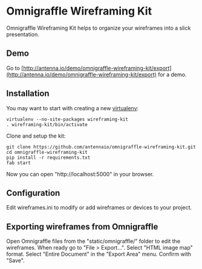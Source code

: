 Omnigraffle Wireframing Kit
===========================

Omnigraffle Wireframing Kit helps to organize your wireframes into a slick presentation. 

Demo
----

Go to [http://antenna.io/demo/omnigraffle-wireframing-kit/export](http://antenna.io/demo/omnigraffle-wireframing-kit/export) for a demo.

Installation
------------

You may want to start with creating a new [virtualenv](http://www.virtualenv.org):

```
virtualenv --no-site-packages wireframing-kit
. wireframing-kit/bin/activate
```

Clone and setup the kit:

```
git clone https://github.com/antennaio/omnigraffle-wireframing-kit.git
cd omnigraffle-wireframing-kit
pip install -r requirements.txt
fab start
```

Now you can open "http://localhost:5000" in your browser.

Configuration
-------------

Edit wireframes.ini to modify or add wireframes or devices to your project.

Exporting wireframes from Omnigraffle
-------------------------------------

Open Omnigraffle files from the "static/omnigraffle/" folder to edit the wireframes. When ready
go to "File > Export...". Select "HTML image map" format. Select "Entire Document" in the "Export Area" menu.
Confirm with "Save".
